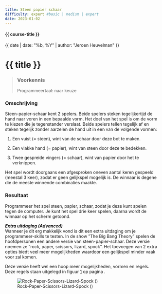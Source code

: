 ```yaml
---
title: Steen papier schaar
difficulty: expert #basic | medium | expert
date: 2023-01-02
---
```


#### {{ course-title }}
{{ date | date: "%b, %Y" | author: "Jeroen Heuvelman" }}


# {{ title }}

> ### Voorkennis
> Programmeertaal: naar keuze

### Omschrijving
Steen-papier-schaar kent 2 spelers. Beide spelers steken tegelijkertijd
de hand naar voren in een bepaalde vorm. Het doel van het spel is om de
vorm te kiezen die je tegenstander verslaat. Beide spelers tellen
tegelijk af en steken tegelijk zonder aarzelen de hand uit in een van de
volgende vormen:

1.  Een vuist (= steen), wint van de schaar door deze bot te maken.

2.  Een vlakke hand (= papier), wint van steen door deze te bedekken.

3.  Twee gespreide vingers (= schaar), wint van papier door het te
    verknippen.

Het spel wordt doorgaans een afgesproken oneven aantal keren gespeeld
(meestal 3 keer), zodat er geen gelijkspel mogelijk is. De winnaar is
degene die de meeste winnende combinaties maakte.

### Resultaat
Programmeer het spel steen, papier, schaar, zodat je deze kunt spelen
tegen de computer. Je kunt het spel drie keer spelen, daarna wordt de
winnaar op het scherm getoond.

***Extra uitdaging (Advanced)***  
Wanneer je dit erg makkelijk vond is dit een extra uitdaging om je
programmeer-skills te testen. In de show ”The Big Bang Theory” spelen de
hoofdpersonen een andere versie van steen-papier-schaar. Deze versie
noemen ze ”rock, paper, scissors, lizard, spock”. Het toevoegen van 2
extra opties biedt veel meer mogelijkheden waardoor een gelijkspel
minder vaak voor zal komen.

Deze versie heeft wel een hoop meer mogelijkheden, vormen en regels.
Deze regels staan uitgelegd in
figuur <a href="#fig:Rock-Paper-Scissors-Lizard-Spock"
data-reference-type="ref"
data-reference="fig:Rock-Paper-Scissors-Lizard-Spock">1</a> op pagina .

<figure>
<img src="artwork/RPSLS.png" id="fig:Rock-Paper-Scissors-Lizard-Spock"
alt="Rock-Paper-Scissors-Lizard-Spock ()" />
<figcaption aria-hidden="true">Rock-Paper-Scissors-Lizard-Spock (<span
class="citation" data-cites="nathanthenerd"></span>)</figcaption>
</figure>
